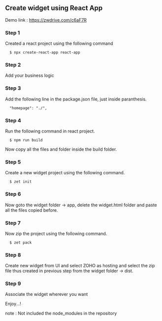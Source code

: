 ## Create widget using React App

Demo link : https://zwdrive.com/c6aF7R

### Step 1

Created a react project using the following command

      $ npx create-react-app react-app
 
### Step 2

Add your business logic

### Step 3

Add the following line in the package.json file, just inside paranthesis.
  
      "homepage": "./",

### Step 4

Run the following command in react project.
  
      $ npm run build
  
Now copy all the files and folder inside the build folder.

### Step 5

Create a new widget project using the following command.

      $ zet init
  
### Step 6

Now goto the widget folder -> app, delete the widget.html folder and paste all the files copied before.

### Step 7

Now zip the project using the following command.

      $ zet pack
  
### Step 8

Create new widget from UI and select ZOHO as hosting and select the zip file thus created in previous step from the widget folder -> dist.

### Step 9

Associate the widget wherever you want 

Enjoy...!

  
note : Not included the node_modules in the repository
